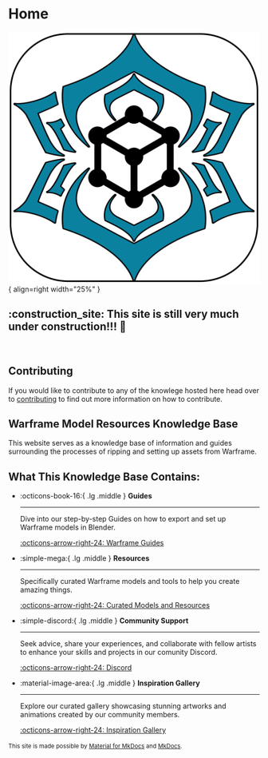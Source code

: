 # Home  
![Icon](assets/icons/new-logo-better.svg){ align=right width="25%" }
<br>

## **:construction_site: This site is still very much under construction!!! :construction:**  
<br>

## Contributing  
If you would like to contribute to any of the knowlege hosted here head over to [contributing](contributing.md) to find out more information on how to contribute.  

## Warframe Model Resources Knowledge Base  
This website serves as a knowledge base of information and guides surrounding the processes of ripping and setting up assets from Warframe. 

## What This Knowledge Base Contains:

<div class="grid cards" markdown>

-   :octicons-book-16:{ .lg .middle } __Guides__

    ---

    Dive into our step-by-step Guides on how to export and set up Warframe models in Blender.

    [:octicons-arrow-right-24: Warframe Guides](wf-guides/index.md)

-   :simple-mega:{ .lg .middle } __Resources__

    ---

    Specifically curated Warframe models and tools to help you create amazing things.

    [:octicons-arrow-right-24: Curated Models and Resources](https://mega.nz/folder/fIUQDQYZ#vRNqurxNdzELIboK214Kxg)

-   :simple-discord:{ .lg .middle } __Community Support__

    ---

    Seek advice, share your experiences, and collaborate with fellow artists to enhance your skills and projects in our comunity Discord.

    [:octicons-arrow-right-24: Discord](https://discord.gg/Jk3xA2T)

-   :material-image-area:{ .lg .middle } __Inspiration Gallery__

    ---

    Explore our curated gallery showcasing stunning artworks and animations created by our community members.

    [:octicons-arrow-right-24: Inspiration Gallery](inspiration-gallery/index.md)

</div>


<!-- ![Awesome Sandwich](https://rotatingsandwiches.com/wp-content/uploads/2023/08/taylor-ham-pork-roll.gif)   -->

<small>This site is made possible by [Material for MkDocs](https://squidfunk.github.io/mkdocs-material/) and [MkDocs](https://www.mkdocs.org).</small>  